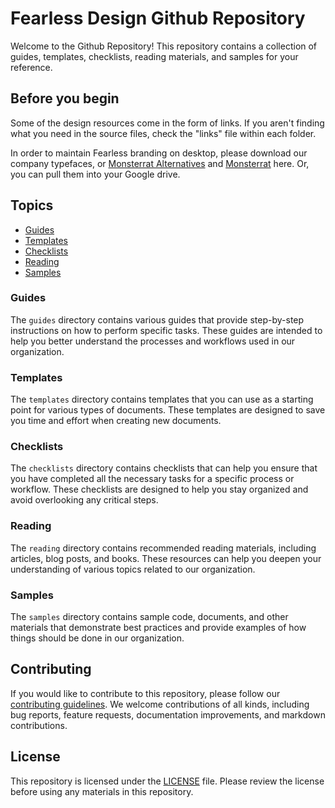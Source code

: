 # Fearless Design Github Repository

Welcome to the <Company Name> Github Repository! This repository contains a collection of guides, templates, checklists, reading materials, and samples for your reference.
  

## Before you begin

Some of the design resources come in the form of links. If you aren't finding what you need in the source files, check the "links" file within each folder.


In order to maintain Fearless branding on desktop, please download our company typefaces, or <a href="https://fonts.google.com/specimen/Montserrat+Alternates">Monsterrat Alternatives</a> and <a href="https://fonts.google.com/specimen/Montserrat">Monsterrat</a> here. Or, you can pull them into your Google drive.


## Topics

- [Guides](#guides)
- [Templates](#templates)
- [Checklists](#checklists)
- [Reading](#reading)
- [Samples](#samples)

### Guides

The `guides` directory contains various guides that provide step-by-step instructions on how to perform specific tasks. These guides are intended to help you better understand the processes and workflows used in our organization.

### Templates

The `templates` directory contains templates that you can use as a starting point for various types of documents. These templates are designed to save you time and effort when creating new documents.

### Checklists

The `checklists` directory contains checklists that can help you ensure that you have completed all the necessary tasks for a specific process or workflow. These checklists are designed to help you stay organized and avoid overlooking any critical steps.

### Reading

The `reading` directory contains recommended reading materials, including articles, blog posts, and books. These resources can help you deepen your understanding of various topics related to our organization.

### Samples

The `samples` directory contains sample code, documents, and other materials that demonstrate best practices and provide examples of how things should be done in our organization.

## Contributing

If you would like to contribute to this repository, please follow our [contributing guidelines](contributing.md). We welcome contributions of all kinds, including bug reports, feature requests, documentation improvements, and markdown contributions.

## License

This repository is licensed under the [LICENSE](LICENSE) file. Please review the license before using any materials in this repository.
